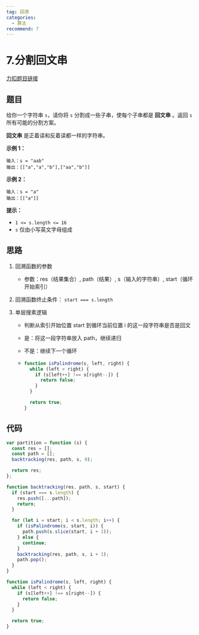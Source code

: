 ```yaml
---
tag: 回溯
categories:
  - 算法
recommend: 7
---
```


# 7.分割回文串

[力扣题目链接](https://leetcode.cn/problems/palindrome-partitioning/)

## 题目

给你一个字符串 `s`，请你将 `s` 分割成一些子串，使每个子串都是 **回文串** 。返回 `s` 所有可能的分割方案。

**回文串** 是正着读和反着读都一样的字符串。

**示例 1：**

```
输入：s = "aab"
输出：[["a","a","b"],["aa","b"]]
```

**示例 2：**

```
输入：s = "a"
输出：[["a"]]
```

**提示：**

- `1 <= s.length <= 16`
- `s` 仅由小写英文字母组成

## 思路

1. 回溯函数的参数

   - 参数：res（结果集合）, path（结果）, s（输入的字符串）, start（循环开始索引）

2. 回溯函数终止条件： `start === s.length`

3. 单层搜素逻辑

   - 判断从索引开始位置 start 到循环当前位置 i 的这一段字符串是否是回文

   - 是：将这一段字符串放入 path，继续递归

   - 不是：继续下一个循环

   - ```js
     function isPalindrome(s, left, right) {
       while (left < right) {
         if (s[left++] !== s[right--]) {
           return false;
         }
       }

       return true;
     }
     ```

## 代码

```js
var partition = function (s) {
  const res = [];
  const path = [];
  backtracking(res, path, s, 0);

  return res;
};

function backtracking(res, path, s, start) {
  if (start === s.length) {
    res.push([...path]);
    return;
  }

  for (let i = start; i < s.length; i++) {
    if (isPalindrome(s, start, i)) {
      path.push(s.slice(start, i + 1));
    } else {
      continue;
    }
    backtracking(res, path, s, i + 1);
    path.pop();
  }
}

function isPalindrome(s, left, right) {
  while (left < right) {
    if (s[left++] !== s[right--]) {
      return false;
    }
  }

  return true;
}
```
